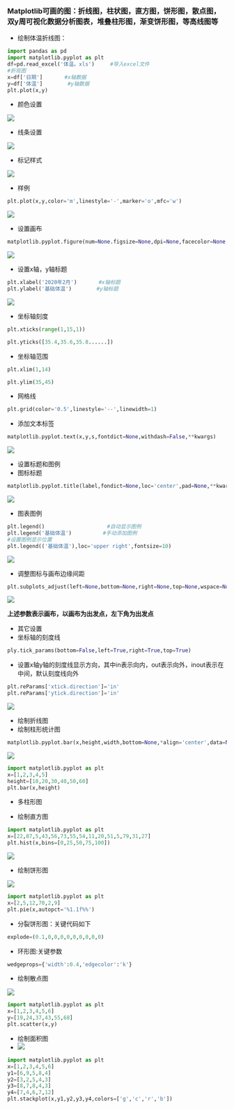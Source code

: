 ### Matplotlib可画的图：折线图，柱状图，直方图，饼形图，散点图，双y周可视化数据分析图表，堆叠柱形图，渐变饼形图，等高线图等



- 绘制体温折线图：

```python
import pandas as pd
import matplotlib.pyplot as plt
df=pd.read_excel('体温。xls')     #导入excel文件
#折现图
x=df['日期']       #x轴数据
y=df['体温']        #y轴数据
plt.plot(x,y)      
```



- 颜色设置

![](https://ccd123.oss-cn-guangzhou.aliyuncs.com/img/1c7b9707563e5ac2f813391e86cf605.jpg)

- 线条设置

![](https://ccd123.oss-cn-guangzhou.aliyuncs.com/img/90f9b2b96f739c6931a635d7f1e5c2d.jpg)

- 标记样式

![](https://ccd123.oss-cn-guangzhou.aliyuncs.com/img/1c0a640d2f05a7b4671429e079e90a6.jpg)

- 样例

```python
plt.plot(x,y,color='m',linestyle='-',marker='o',mfc='w')
```

![](https://ccd123.oss-cn-guangzhou.aliyuncs.com/img/baeece0e730d4a0f1cbc93c511da169.jpg)



- 设置画布

```python
matplotlib.pyplot.figure(num=None.figsize=None,dpi=None,facecolor=None,edgecolor=None,frameon=True)
```

![](https://ccd123.oss-cn-guangzhou.aliyuncs.com/img/4ca79d9267e9c2f7afc3433b1465b2f.jpg)



- 设置x轴，y轴标题

```python
plt.xlabel('2020年2月')       #x轴标题
plt.ylabel('基础体温')        #y轴标题
```

![](https://ccd123.oss-cn-guangzhou.aliyuncs.com/img/20220323204158.png)



- 坐标轴刻度

```python
plt.xticks(range(1,15,1))

plt.yticks([35.4,35.6,35.8......])
```



- 坐标轴范围

```python
plt.xlim(1,14)

plt.ylim(35,45)
```

  

- 网格线

```python
plt.grid(color='0.5',linestyle='--',linewidth=1)
```



- 添加文本标签

```python
matplotlib.pyplot.text(x,y,s,fontdict=None,withdash=False,**kwargs)
```

![](https://ccd123.oss-cn-guangzhou.aliyuncs.com/img/b31fc8362e3e2484568e4e096243291.jpg)



- 设置标题和图例
- 图标标题

```python
matplotlib.pyplot.title(label,fondict=None,loc='center',pad=None,**kwargs)
```

![](https://ccd123.oss-cn-guangzhou.aliyuncs.com/img/e5e91c2660896acec3ff890937baeae.jpg)

- 图表图例

```python
plt.legend()                    #自动显示图例
plt.legend('基础体温')          #手动添加图例
#设置图例显示位置
plt.legend(('基础体温'),loc='upper right',fontsize=10)
```

![](https://ccd123.oss-cn-guangzhou.aliyuncs.com/img/e18e8d1b7e1d08c51ac47041c1378cd.jpg)

- 调整图标与画布边缘间距

```python
plt.subplots_adjust(left=None,bottom=None,right=None,top=None,wspace=None,hspace=None)
```

![](https://ccd123.oss-cn-guangzhou.aliyuncs.com/img/5ba4ff0164e7284b0bc5b0e547896b3.jpg)

**上述参数表示画布，以画布为出发点，左下角为出发点**

- 其它设置
- 坐标轴的刻度线

```python
ply.tick_params(bottom=False,left=True,right=True,top=True)
```

- 设置x轴y轴的刻度线显示方向，其中in表示向内，out表示向外，inout表示在中间，默认刻度线向外

```python
plt.reParams['xtick.direction']='in'
plt.reParams['ytick.direction']='in'
```

![](https://ccd123.oss-cn-guangzhou.aliyuncs.com/img/82747966da65c219ade4860a39c3ecf.jpg)

- 绘制折线图
- 绘制柱形统计图

```python
matplotlib.pyplot.bar(x,height,width,bottom=None,*align='center',data=None,**kwargs)
```

![](https://ccd123.oss-cn-guangzhou.aliyuncs.com/img/3b431d5e12cc3e260e96cf33f175203.jpg)

```python
import matplotlib.pyplot as plt
x=[1,2,3,4,5]
height=[10,20,30,40,50,60]
plt.bar(x,height)
```

- 多柱形图

- 绘制直方图

```python
import matplotlib.pyplot as plt
x=[22,87,5,43,56,73,55,54,11,20,51,5,79,31,27]
plt.hist(x,bins=[0,25,50,75,100])
```

![](https://ccd123.oss-cn-guangzhou.aliyuncs.com/img/ec0493a3371adf84cf08aae39a44ce7.jpg)



- 绘制饼形图

![](https://ccd123.oss-cn-guangzhou.aliyuncs.com/img/99a1fb31a4a5ed7f60ae28f904e24cd.jpg)

```python
import matplotlib.pyplot as plt
x=[2,5,12,70,2,9]
plt.pie(x,autopct='%1.1f%%')
```



- 分裂饼形图：关键代码如下

```python
explode=(0.1,0,0,0,0,0,0,0,0,0)
```



- 环形图:关键参数

```python
wedgeprops={'width':0.4,'edgecolor':'k'}
```



- 绘制散点图

![](https://ccd123.oss-cn-guangzhou.aliyuncs.com/img/06f4ac228753de218cf51a84adc0721.jpg)

```python
import matplotlib.pyplot as plt
x=[1,2,3,4,5,6]
y=[19,24,37,43,55,68]
plt.scatter(x,y)
```



- 绘制面积图
- ![](https://ccd123.oss-cn-guangzhou.aliyuncs.com/img/4c92e3f1a038d77be5b2d728024da7e.jpg)

```python
import matplotlib.pyplot as plt
x=[1,2,3,4,5,6]
y1=[6,9,5,8,4]
y2=[3,2,5,4,3]
y3=[8,7,8,4,3]
y4=[7,4,6,7,12]
plt.stackplot(x,y1,y2,y3,y4,colors=['g','c','r','b'])
```

